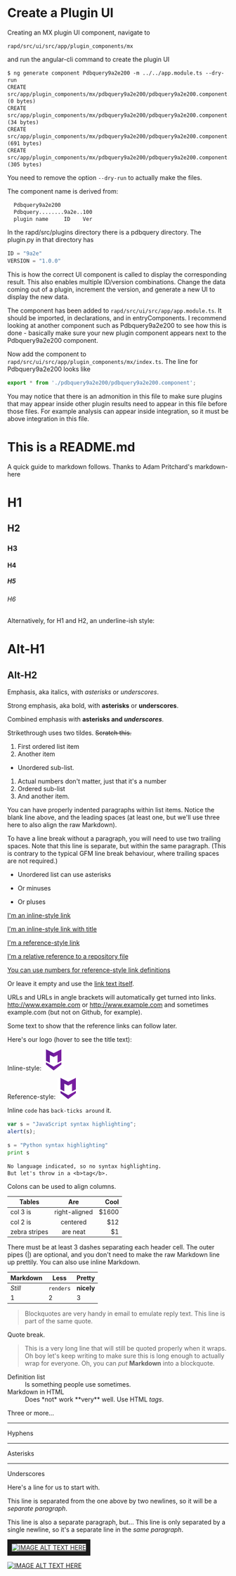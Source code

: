 

# Create a Plugin UI

Creating an MX plugin UI component, navigate to
```shell
rapd/src/ui/src/app/plugin_components/mx
``` 
and run the angular-cli command to create the plugin UI
```shell
$ ng generate component Pdbquery9a2e200 -m ../../app.module.ts --dry-run 
CREATE src/app/plugin_components/mx/pdbquery9a2e200/pdbquery9a2e200.component.css (0 bytes)
CREATE src/app/plugin_components/mx/pdbquery9a2e200/pdbquery9a2e200.component.html (34 bytes)
CREATE src/app/plugin_components/mx/pdbquery9a2e200/pdbquery9a2e200.component.spec.ts (691 bytes)
CREATE src/app/plugin_components/mx/pdbquery9a2e200/pdbquery9a2e200.component.ts (305 bytes)
```

You need to remove the option `--dry-run` to actually make the files.

The component name is derived from:
```
  Pdbquery9a2e200
  Pdbquery........9a2e..100
  plugin name     ID    Ver
```
In the rapd/src/plugins directory there is a pdbquery directory. The plugin.py in that directory has
```python
ID = "9a2e"
VERSION = "1.0.0"
```
This is how the correct UI component is called to display the corresponding result. This also enables multiple ID/version combinations. Change the data coming out of a plugin, increment the version, and generate a new UI to display the new data.

The component has been added to `rapd/src/ui/src/app/app.module.ts`. It should be imported, in declarations, and in entryComponents. I recommend looking at another component such as Pdbquery9a2e200 to see how this is done - basically make sure your new plugin component appears next to the Pdbquery9a2e200 component.

Now add the component to `rapd/src/ui/src/app/plugin_components/mx/index.ts`. The line for Pdbquery9a2e200 looks like
```typescript
export * from './pdbquery9a2e200/pdbquery9a2e200.component';
```
You may notice that there is an admonition in this file to make sure plugins that may appear inside other plugin results need to appear in this file before those files. For example analysis can appear inside integration, so it must be above integration in this file.







# This is a README.md

A quick guide to markdown follows. Thanks to Adam Pritchard's markdown-here

# H1
## H2
### H3
#### H4
##### H5
###### H6

Alternatively, for H1 and H2, an underline-ish style:

Alt-H1
======

Alt-H2
------

Emphasis, aka italics, with *asterisks* or _underscores_.

Strong emphasis, aka bold, with **asterisks** or __underscores__.

Combined emphasis with **asterisks and _underscores_**.

Strikethrough uses two tildes. ~~Scratch this.~~

1. First ordered list item
2. Another item
* Unordered sub-list.
1. Actual numbers don't matter, just that it's a number
1. Ordered sub-list
4. And another item.

You can have properly indented paragraphs within list items. Notice the blank line above, and the leading spaces (at least one, but we'll use three here to also align the raw Markdown).

To have a line break without a paragraph, you will need to use two trailing spaces.
Note that this line is separate, but within the same paragraph.
(This is contrary to the typical GFM line break behaviour, where trailing spaces are not required.)

* Unordered list can use asterisks
- Or minuses
+ Or pluses

[I'm an inline-style link](https://www.google.com)

[I'm an inline-style link with title](https://www.google.com "Google's Homepage")

[I'm a reference-style link][Arbitrary case-insensitive reference text]

[I'm a relative reference to a repository file](../blob/master/LICENSE)

[You can use numbers for reference-style link definitions][1]

Or leave it empty and use the [link text itself].

URLs and URLs in angle brackets will automatically get turned into links.
http://www.example.com or <http://www.example.com> and sometimes
example.com (but not on Github, for example).

Some text to show that the reference links can follow later.

[arbitrary case-insensitive reference text]: https://www.mozilla.org
[1]: http://slashdot.org
[link text itself]: http://www.reddit.com

Here's our logo (hover to see the title text):

Inline-style:
![alt text](https://github.com/adam-p/markdown-here/raw/master/src/common/images/icon48.png "Logo Title Text 1")

Reference-style:
![alt text][logo]

[logo]: https://github.com/adam-p/markdown-here/raw/master/src/common/images/icon48.png "Logo Title Text 2"

Inline `code` has `back-ticks around` it.

```javascript
var s = "JavaScript syntax highlighting";
alert(s);
```

```python
s = "Python syntax highlighting"
print s
```

```
No language indicated, so no syntax highlighting.
But let's throw in a <b>tag</b>.
```

Colons can be used to align columns.

| Tables        | Are           | Cool  |
| ------------- |:-------------:| -----:|
| col 3 is      | right-aligned | $1600 |
| col 2 is      | centered      |   $12 |
| zebra stripes | are neat      |    $1 |

There must be at least 3 dashes separating each header cell.
The outer pipes (|) are optional, and you don't need to make the
raw Markdown line up prettily. You can also use inline Markdown.

Markdown | Less | Pretty
--- | --- | ---
*Still* | `renders` | **nicely**
1 | 2 | 3

> Blockquotes are very handy in email to emulate reply text.
> This line is part of the same quote.

Quote break.

> This is a very long line that will still be quoted properly when it wraps. Oh boy let's keep writing to make sure this is long enough to actually wrap for everyone. Oh, you can *put* **Markdown** into a blockquote.

<dl>
  <dt>Definition list</dt>
  <dd>Is something people use sometimes.</dd>

  <dt>Markdown in HTML</dt>
  <dd>Does *not* work **very** well. Use HTML <em>tags</em>.</dd>
</dl>

Three or more...

---

Hyphens

***

Asterisks

___

Underscores

Here's a line for us to start with.

This line is separated from the one above by two newlines, so it will be a *separate paragraph*.

This line is also a separate paragraph, but...
This line is only separated by a single newline, so it's a separate line in the *same paragraph*.

<a href="http://www.youtube.com/watch?feature=player_embedded&v=YOUTUBE_VIDEO_ID_HERE
" target="_blank"><img src="http://img.youtube.com/vi/YOUTUBE_VIDEO_ID_HERE/0.jpg"
alt="IMAGE ALT TEXT HERE" width="240" height="180" border="10" /></a>

[![IMAGE ALT TEXT HERE](http://img.youtube.com/vi/YOUTUBE_VIDEO_ID_HERE/0.jpg)](http://www.youtube.com/watch?v=YOUTUBE_VIDEO_ID_HERE)
